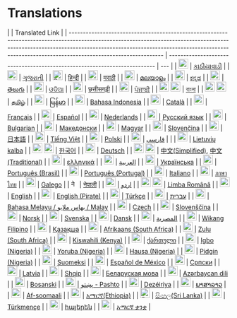 # Translations

|                                                                                                                                                                                                                                                                             | Translated Link                                                           |
| --------------------------------------------------------------------------------------------------------------------------------------------------------------------------------------------------------------------------------------------------------------------------- | ------------------------------------------------------------------------- | --- |
| <img alt="કાઠીયાવાડી" title="કાઠીયાવાડી" src="https://cdn.statically.io/gh/hjnilsson/country-flags/master/svg/in.svg" width="22">                                                                                                                                           | [કાઠીયાવાડી](README.kathi.md)                                             |
| <img alt="ગુજરાતી" title="ગુજરાતી" src="https://cdn.statically.io/gh/hjnilsson/country-flags/master/svg/in.svg" width="22">                                                                                                                                                 | [ગુજરાતી](README.guj.md)                                                  |
| <img alt="हिन्दी" title="हिन्दी" src="https://cdn.statically.io/gh/hjnilsson/country-flags/master/svg/in.svg" width="22">                                                                                                                                                   | [हिन्दी](README.hi.md)                                                    |
| <img alt="मराठी" title="मराठी" src="https://cdn.statically.io/gh/hjnilsson/country-flags/master/svg/in.svg" width="22">                                                                                                                                                     | [मराठी](README.mr.md)                                                     |
| <img alt="മലയാളം" title="മലയാളം" src="https://cdn.statically.io/gh/hjnilsson/country-flags/master/svg/in.svg" width="22">                                                                                                                                                   | [മലയാളം](README.ml.md)                                                    |
| <img alt="ಕನ್ನಡ" title="ಕನ್ನಡ" src="https://cdn.statically.io/gh/hjnilsson/country-flags/master/svg/in.svg" width="22">                                                                                                                                                     | [ಕನ್ನಡ](README.ka.md)                                                     |
| <img alt="తెలుగు" title="తెలుగు" src="https://cdn.statically.io/gh/hjnilsson/country-flags/master/svg/in.svg" width="22">                                                                                                                                                   | [తెలుగు](README.te.md)                                                    |
| <img alt="ଓଡିଆ" title="ଓଡିଆ" src="https://cdn.statically.io/gh/hjnilsson/country-flags/master/svg/in.svg" width="22">                                                                                                                                                       | [ଓଡିଆ](README.od.md)                                                      |
| <img alt="छत्तीसगढ़ी" title="छत्तीसगढ़ी" src="https://cdn.statically.io/gh/hjnilsson/country-flags/master/svg/in.svg" width="22">                                                                                                                                           | [छत्तीसगढ़ी](README.hne.md)                                               |
| <img alt="ਪੰਜਾਬੀ" title="ਪੰਜਾਬੀ" src="https://cdn.statically.io/gh/hjnilsson/country-flags/master/svg/in.svg" width="22">                                                                                                                                                   | [ਪੰਜਾਬੀ](README.pb.md)                                                    |
| <img alt="বাংলা" title="বাংলা" src="https://cdn.statically.io/gh/hjnilsson/country-flags/master/svg/in.svg" width="22"> <img alt="বাংলা" title="বাংলা" src="https://cdn.statically.io/gh/hjnilsson/country-flags/master/svg/bd.svg" width="22">                             | [বাংলা](README.bn.md)                                                     |
| <img alt="தமிழ்" title="தமிழ்" src="https://cdn.statically.io/gh/hjnilsson/country-flags/master/svg/in.svg" width="22"> <img alt="தமிழ்" title="தமிழ்" src="https://cdn.statically.io/gh/hjnilsson/country-flags/master/svg/lk.svg" width="22">                             | [தமிழ்](README.ta.md)                                                     |
| <img alt="မြန်မာ" title="မြန်မာ" src="https://cdn.statically.io/gh/hjnilsson/country-flags/master/svg/mm.svg" width="22">                                                                                                                                                   | [မြန်မာ](README.mm_unicode.md)                                            |
| <img alt="Bahasa Indonesia" title="Bahasa Indonesia" src="https://cdn.statically.io/gh/hjnilsson/country-flags/master/svg/id.svg" width="22">                                                                                                                               | [Bahasa Indonesia](README.id.md)                                          |
| <img alt="Català" title="Català" src="https://firstcontributions.github.io/assets/Readme/catalan1.png" width="22">                                                                                                                                                          | [Català](README.ca.md)                                                    |
| <img alt="Français" title="Français" src="https://cdn.statically.io/gh/hjnilsson/country-flags/master/svg/fr.svg" width="22">                                                                                                                                               | [Français](README.fr.md)                                                  |
| <img alt="Español" title="Español" src="https://cdn.statically.io/gh/hjnilsson/country-flags/master/svg/es.svg" width="22">                                                                                                                                                 | [Español](README.es.md)                                                   |
| <img alt="Nederlands" title="Nederlands" src="https://cdn.statically.io/gh/hjnilsson/country-flags/master/svg/nl.svg" width="22">                                                                                                                                           | [Nederlands](README.nl.md)                                                |
| <img alt="Русский язык" title="Русский язык" src="https://cdn.statically.io/gh/hjnilsson/country-flags/master/svg/ru.svg" width="22">                                                                                                                                       | [Русский язык](README.ru.md)                                              |
| <img alt="Bulgarian" title="Bulgarian" src="https://cdn.statically.io/gh/hjnilsson/country-flags/master/svg/bg.svg" width="22">                                                                                                                                             | [Bulgarian](README.bg.md)                                                 |
| <img alt="Македонски" title="Македонски" src="https://cdn.statically.io/gh/hjnilsson/country-flags/master/svg/mk.svg" width="22">                                                                                                                                           | [Македонски](README.mk.md)                                                |
| <img alt="Magyar" title="Magyar" src="https://cdn.statically.io/gh/hjnilsson/country-flags/master/svg/hu.svg" width="22">                                                                                                                                                   | [Magyar](README.hu.md)                                                    |
| <img alt="Slovenčina" title="Slovenčina" src="https://cdn.statically.io/gh/hjnilsson/country-flags/master/svg/sk.svg" width="22">                                                                                                                                           | [Slovenčina](README.slk.md)                                               |
| <img alt="日本語" title="日本語" src="https://cdn.statically.io/gh/hjnilsson/country-flags/master/svg/jp.svg" width="22">                                                                                                                                                   | [日本語](README.ja.md)                                                    |
| <img alt="Tiếng Việt" title="Tiếng Việt" src="https://cdn.statically.io/gh/hjnilsson/country-flags/master/svg/vn.svg" width="22">                                                                                                                                           | [Tiếng Việt](README.vn.md)                                                |
| <img alt="Polski" title="Polski" src="https://cdn.statically.io/gh/hjnilsson/country-flags/master/svg/pl.svg" width="22">                                                                                                                                                   | [Polski](README.pl.md)                                                    |
| <img alt="فارسی" title="فارسی" src="https://cdn.statically.io/gh/hjnilsson/country-flags/master/svg/ir.svg" width="22">                                                                                                                                                     | [فارسی](README.fa.md)                                                     |     |
| <img alt="Lietuvių kalba" title="Lietuvių kalba" src="https://cdn.statically.io/gh/hjnilsson/country-flags/master/svg/lt.svg" width="22">                                                                                                                                   | [Lietuvių kalba](README.lt.md)                                            |
| <img alt="[한국어" title="[한국어" src="https://cdn.statically.io/gh/hjnilsson/country-flags/master/svg/kr.svg" width="22"> <img alt="[한국어" title="[한국어" src="https://cdn.statically.io/gh/hjnilsson/country-flags/master/svg/kp.svg" width="22">                     | [한국어](README.ko.md)                                                    |
| <img alt="Deutsch" title="Deutsch" src="https://cdn.statically.io/gh/hjnilsson/country-flags/master/svg/de.svg" width="22">                                                                                                                                                 | [Deutsch](README.de.md)                                                   |
| <img alt="中文" title="中文" src="https://cdn.statically.io/gh/hjnilsson/country-flags/master/svg/cn.svg" width="22"> <img alt="中文" title="中文" src="https://cdn.statically.io/gh/hjnilsson/country-flags/master/svg/tw.svg" width="22">                                 | [中文(Simplified)](README.zh-cn.md), [中文(Traditional)](README.zh-tw.md) |
| <img alt="ελληνικά" title="ελληνικά" src="https://cdn.statically.io/gh/hjnilsson/country-flags/master/svg/gr.svg" width="22">                                                                                                                                               | [ελληνικά](README.gr.md)                                                  |
| <img alt="العربية" title="العربية" src="https://upload.wikimedia.org/wikipedia/commons/2/2b/Flag_of_the_Arab_League.svg" width="22">                                                                                                                                        | [العربية](README.ar.md)                                                   |
| <img alt="Українська" title="Українська" src="https://cdn.statically.io/gh/hjnilsson/country-flags/master/svg/ua.svg" width="22">                                                                                                                                           | [Українська](README.ua.md)                                                |
| <img alt="Português (Brasil)" title="Português (Brasil)" src="https://cdn.statically.io/gh/hjnilsson/country-flags/master/svg/br.svg" width="22">                                                                                                                           | [Português (Brasil)](README.pt_br.md)                                     |
| <img alt="Português (Portugal)" title="Português (Portugal)" src="https://cdn.statically.io/gh/hjnilsson/country-flags/master/svg/pt.svg" width="22">                                                                                                                       | [Português (Portugal)](README.pt-pt.md)                                   |
| <img alt="Italiano" title="Italiano" src="https://cdn.statically.io/gh/hjnilsson/country-flags/master/svg/it.svg" width="22">                                                                                                                                               | [Italiano](README.it.md)                                                  |
| <img alt="ภาษาไทย" title="ภาษาไทย" src="https://cdn.statically.io/gh/hjnilsson/country-flags/master/svg/th.svg" width="22">                                                                                                                                                 | [ภาษาไทย](README.th.md)                                                   |
| 󠁥󠁳󠁧󠁡<img alt="Galego" title="Galego" src="https://upload.wikimedia.org/wikipedia/commons/thumb/6/64/Flag_of_Galicia.svg/1200px-Flag_of_Galicia.svg.png" width="22">                                                                                                         | [Galego](README.gl.md)                                                    |
| <img alt="नेपाली" title="नेपाली" src="https://cdn.statically.io/gh/hjnilsson/country-flags/master/svg/np.svg" width="15">                                                                                                                                                   | [नेपाली](README.np.md)                                                    |
| <img alt="اردو" title="اردو" src="https://cdn.statically.io/gh/hjnilsson/country-flags/master/svg/pk.svg" width="22">                                                                                                                                                       | [اردو](README.ur.md)                                                      |
| <img alt="Limba Română" title="Limba Română" src="https://cdn.statically.io/gh/hjnilsson/country-flags/master/svg/md.svg" width="22"> <img alt="Limba Română" title="Limba Română" src="https://cdn.statically.io/gh/hjnilsson/country-flags/master/svg/ro.svg" width="22"> | [Limba Română](README.ro.md)                                              |
| <img alt="English" title="English" src="https://cdn.statically.io/gh/hjnilsson/country-flags/master/svg/gb.svg" width="22">                                                                                                                                                 | [English](../README.md)                                                   |
| <img alt="English (Pirate)" title="English (Pirate)" src="https://firstcontributions.github.io/assets/Readme/pirate.png" width="22">                                                                                                                                        | [English (Pirate)](README.en-pirate.md)                                   |
| <img alt="Türkçe" title="Türkçe" src="https://cdn.statically.io/gh/hjnilsson/country-flags/master/svg/tr.svg" width="22">                                                                                                                                                   | [Türkçe](README.tr.md)                                                    |
| <img alt="עברית" title="עברית" src="https://cdn.statically.io/gh/hjnilsson/country-flags/master/svg/il.svg" width="22">                                                                                                                                                     | [עברית](README.hb.md)                                                     |
| <img alt="Bahasa Melayu / بهاس ملايو‎ / Malay" title="Bahasa Melayu / بهاس ملايو‎ / Malay" src="https://cdn.statically.io/gh/hjnilsson/country-flags/master/svg/my.svg" width="22">                                                                                         | [Bahasa Melayu / بهاس ملايو‎ / Malay](README.my.md)                       |
| <img alt="Czech" title="Czech" src="https://cdn.statically.io/gh/hjnilsson/country-flags/master/svg/cz.svg" width="22">                                                                                                                                                     | [Czech](README.cs.md)                                                     |
| <img alt="Slovenščina" title="Slovenščina" src="https://cdn.statically.io/gh/hjnilsson/country-flags/master/svg/si.svg" width="22">                                                                                                                                         | [Slovenščina](README.sl.md)                                               |
| <img alt="Norsk" title="Norsk" src="https://cdn.statically.io/gh/hjnilsson/country-flags/master/svg/no.svg" width="22">                                                                                                                                                     | [Norsk](README.no.md)                                                     |
| <img alt="Svenska" title="Svenska" src="https://cdn.statically.io/gh/hjnilsson/country-flags/master/svg/se.svg" width="22">                                                                                                                                                 | [Svenska](README.se.md)                                                   |
| <img alt="Dansk" title="Dansk" src="https://cdn.statically.io/gh/hjnilsson/country-flags/master/svg/dk.svg" width="22">                                                                                                                                                     | [Dansk](README.da.md)                                                     |
| <img alt="المصرية" title="المصرية" src="https://cdn.statically.io/gh/hjnilsson/country-flags/master/svg/eg.svg" width="22">                                                                                                                                                 | [المصرية](README.eg.md)                                                   |
| <img alt="Wikang Filipino" title="Wikang Filipino" src="https://cdn.statically.io/gh/hjnilsson/country-flags/master/svg/ph.svg" width="22">                                                                                                                                 | [Wikang Filipino](README.tl.md)                                           |
| <img alt="Қазақша" title="Қазақша" src="https://cdn.statically.io/gh/hjnilsson/country-flags/master/svg/kz.svg" width="22">                                                                                                                                                 | [Қазақша](README.kz.md)                                                   |
| <img alt="Afrikaans (South Africa)" title="Afrikaans (South Africa)" src="https://cdn.statically.io/gh/hjnilsson/country-flags/master/svg/za.svg" width="22">                                                                                                               | [Afrikaans (South Africa)](README.afk.md)                                 |
| <img alt="Zulu (South Africa)" title="Zulu (South Africa)" src="https://cdn.statically.io/gh/hjnilsson/country-flags/master/svg/za.svg" width="22">                                                                                                                         | [Zulu (South Africa)](README.zul.md)                                      |
| <img alt="Kiswahili (Kenya)" title="Kiswahili (Kenya)" src="https://cdn.statically.io/gh/hjnilsson/country-flags/master/svg/ke.svg" width="22">                                                                                                                             | [Kiswahili (Kenya)](README.kws.md)                                        |
| <img alt="ქართული" title="ქართული" src="https://cdn.statically.io/gh/hjnilsson/country-flags/master/svg/ge.svg" width="22">                                                                                                                                                 | [ქართული](README.ge.md)                                                   |
| <img alt="Igbo (Nigeria)" title="Igbo (Nigeria)" src="https://cdn.statically.io/gh/hjnilsson/country-flags/master/svg/ng.svg" width="22">                                                                                                                                   | [Igbo (Nigeria)](README.igb.md)                                           |
| <img alt="Yoruba (Nigeria)" title="Yoruba (Nigeria)" src="https://cdn.statically.io/gh/hjnilsson/country-flags/master/svg/ng.svg" width="22">                                                                                                                               | [Yoruba (Nigeria)](README.yor.md)                                         |
| <img alt="Hausa (Nigeria)" title="Hausa (Nigeria)" src="https://cdn.statically.io/gh/hjnilsson/country-flags/master/svg/ng.svg" width="22">                                                                                                                                 | [Hausa (Nigeria)](README.hau.md)                                          |
| <img alt="Pidgin (Nigeria)" title="Pidgin (Nigeria)" src="https://cdn.staticaly.com/gh/hjnilsson/country-flags/master/svg/ng.svg" width="22">                                                                                                                               | [Pidgin (Nigeria)](README.ng-pidgin.md)                                   |
| <img alt="Suomeksi" title="Suomeksi" src="https://cdn.statically.io/gh/hjnilsson/country-flags/master/svg/fi.svg" width="22">                                                                                                                                               | [Suomeksi](README.fi.md)                                                  |
| <img alt="Español de México" title="Español de México" src="https://cdn.statically.io/gh/hjnilsson/country-flags/master/svg/mx.svg" width="22">                                                                                                                             | [Español de México](README.mx.md)                                         |
| <img alt="Српски" title="Српски" src="https://cdn.statically.io/gh/hjnilsson/country-flags/master/svg/rs.svg" width="22">                                                                                                                                                   | [Српски](README.sr.md)                                                    |
| <img alt="Latvia" title="Latvia" src="https://cdn.statically.io/gh/hjnilsson/country-flags/master/svg/lv.svg" width="22">                                                                                                                                                   | [Latvia](README.lv.md)                                                    |
| <img alt="Shqip" title="Shqip" src="https://cdn.statically.io/gh/hjnilsson/country-flags/master/svg/al.svg" width="22">                                                                                                                                                     | [Shqip](README.al.md)                                                     |
| <img alt="Беларуская мова" title="Беларуская мова"  src="https://cdn.statically.io/gh/hjnilsson/country-flags/master/svg/by.svg" width="22">                                                                                                                                | [Беларуская мова](README.by.md)                                           |
| <img title="Azərbaycan dili" alt="Azərbaycan dili" src="https://cdn.statically.io/flags/az.svg" width="22">                                                                                                                                                                 | [Azərbaycan dili](translations/README.aze.md)                             |
| <img title="Bosanski" alt="Bosanski" src="https://cdn.statically.io/gh/hjnilsson/country-flags/master/svg/ba.svg" width="22">                                                                                                                                               | [Bosanski](README.bih.md)                                                 |
| <img title="پښتو" alt="پښتو" src="https://cdn.statically.io/gh/hjnilsson/country-flags/master/svg/af.svg" width="22">                                                                                                                                                       | [پښتو - Pashto](README.ps.md)                                             |
| <img alt="Dezéiriya" title="Dezéiriya" src="https://cdn.staticaly.com/gh/hjnilsson/country-flags/master/svg/dz.svg" width="22">                                                                                                                                             | [Dezéiriya](README.dz.md)                                                 |
| <img alt="ພາສາລາວ" title="ພາສາລາວ" src="https://cdn.statically.io/gh/hjnilsson/country-flags/master/svg/la.svg" width="22">                                                                                                                                                 | [ພາສາລາວ](README.la.md)                                                   |
| <img title="Af-soomaali" alt="Somalia" src="https://cdn.statically.io/gh/hjnilsson/country-flags/master/svg/so.svg" width="22">                                                                                                                                             | [Af-soomaali](README.so.md)                                               |
| <img title="Amahric" alt="Amahric" src="https://cdn.statically.io/gh/hjnilsson/country-flags/master/svg/et.svg" width="22">                                                                                                                                                 | [አማርኛ(Ethiopia)](README.am.md)                                            |
| <img title="සිංහල" alt="සිංහල" src="https://cdn.statically.io/gh/hjnilsson/country-flags/master/svg/lk.svg" width="22">                                                                                                                                                     | [සිංහල(Sri Lanka)](README.si.md)                                          |
| <img alt="Tükmençe" title="Türkmençe" src="https://cdn.statically.io/gh/hjnilsson/country-flags/master/svg/tm.svg" width="22">                                                                                                                                              | [Türkmençe](README.tm.md)                                                 |
| <img alt="հայերեն" title="հայերեն" src="https://cdn.statically.io/gh/hjnilsson/country-flags/master/svg/am.svg" width="22">                                                                                                                                                 | [հայերեն](README.arm.md)                                                  |
| <img title="አማርኛ dili" alt="አማርኛ ቋንቋ" src="https://cdn.statically.io/flags/et.svg" width="22">                                                                                                                                                                              | [አማርኛ ቋንቋ](translations/README.et.md)                                     |
